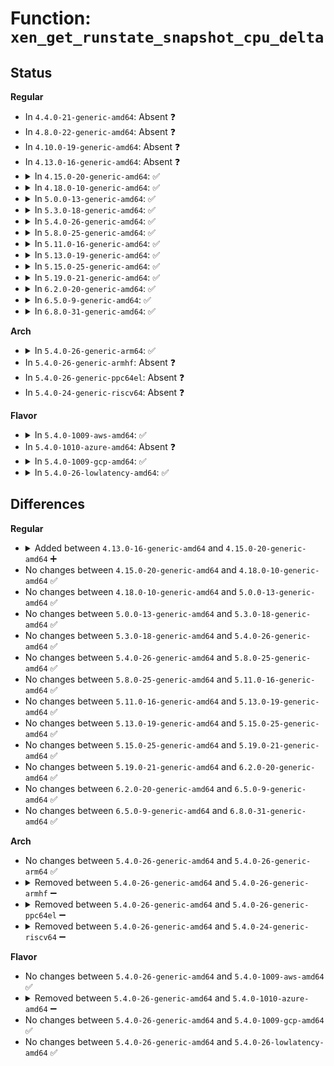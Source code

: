 # Function: <code>xen_get_runstate_snapshot_cpu_delta</code>

## Status
<b>Regular</b>
<ul>
<li>
In <code>4.4.0-21-generic-amd64</code>: Absent ❓
</li>
<li>
In <code>4.8.0-22-generic-amd64</code>: Absent ❓
</li>
<li>
In <code>4.10.0-19-generic-amd64</code>: Absent ❓
</li>
<li>
In <code>4.13.0-16-generic-amd64</code>: Absent ❓
</li>
<li>
<details>
<summary>In <code>4.15.0-20-generic-amd64</code>: ✅</summary>

```c
void xen_get_runstate_snapshot_cpu_delta(struct vcpu_runstate_info * res, unsigned int cpu)
```

```json
{
  "name": "xen_get_runstate_snapshot_cpu_delta",
  "collision_type": "Unique Static",
  "inline_type": "No",
  "funcs": [
    {
      "addr": 18446744071584859200,
      "name": "xen_get_runstate_snapshot_cpu_delta",
      "external": false,
      "loc": "drivers/xen/time.c:54",
      "file": "drivers/xen/time.c",
      "inline": "seen, unknown",
      "caller_inline": [],
      "caller_func": [
        "drivers/xen/time.c:xen_manage_runstate_time",
        "drivers/xen/time.c:xen_get_runstate_snapshot_cpu"
      ]
    }
  ],
  "symbols": [
    {
      "addr": 18446744071584859200,
      "name": "xen_get_runstate_snapshot_cpu_delta",
      "section": ".text",
      "bind": "STB_LOCAL",
      "size": 183
    }
  ]
}
```
</details>
</li>
<li>
<details>
<summary>In <code>4.18.0-10-generic-amd64</code>: ✅</summary>

```c
void xen_get_runstate_snapshot_cpu_delta(struct vcpu_runstate_info * res, unsigned int cpu)
```

```json
{
  "name": "xen_get_runstate_snapshot_cpu_delta",
  "collision_type": "Unique Static",
  "inline_type": "No",
  "funcs": [
    {
      "addr": 18446744071585090288,
      "name": "xen_get_runstate_snapshot_cpu_delta",
      "external": false,
      "loc": "drivers/xen/time.c:54",
      "file": "drivers/xen/time.c",
      "inline": "seen, unknown",
      "caller_inline": [],
      "caller_func": [
        "drivers/xen/time.c:xen_manage_runstate_time",
        "drivers/xen/time.c:xen_get_runstate_snapshot_cpu"
      ]
    }
  ],
  "symbols": [
    {
      "addr": 18446744071585090288,
      "name": "xen_get_runstate_snapshot_cpu_delta",
      "section": ".text",
      "bind": "STB_LOCAL",
      "size": 183
    }
  ]
}
```
</details>
</li>
<li>
<details>
<summary>In <code>5.0.0-13-generic-amd64</code>: ✅</summary>

```c
void xen_get_runstate_snapshot_cpu_delta(struct vcpu_runstate_info * res, unsigned int cpu)
```

```json
{
  "name": "xen_get_runstate_snapshot_cpu_delta",
  "collision_type": "Unique Static",
  "inline_type": "No",
  "funcs": [
    {
      "addr": 18446744071585200464,
      "name": "xen_get_runstate_snapshot_cpu_delta",
      "external": false,
      "loc": "drivers/xen/time.c:54",
      "file": "drivers/xen/time.c",
      "inline": "seen, unknown",
      "caller_inline": [],
      "caller_func": [
        "drivers/xen/time.c:xen_manage_runstate_time",
        "drivers/xen/time.c:xen_get_runstate_snapshot_cpu"
      ]
    }
  ],
  "symbols": [
    {
      "addr": 18446744071585200464,
      "name": "xen_get_runstate_snapshot_cpu_delta",
      "section": ".text",
      "bind": "STB_LOCAL",
      "size": 183
    }
  ]
}
```
</details>
</li>
<li>
<details>
<summary>In <code>5.3.0-18-generic-amd64</code>: ✅</summary>

```c
void xen_get_runstate_snapshot_cpu_delta(struct vcpu_runstate_info * res, unsigned int cpu)
```

```json
{
  "name": "xen_get_runstate_snapshot_cpu_delta",
  "collision_type": "Unique Static",
  "inline_type": "No",
  "funcs": [
    {
      "addr": 18446744071585412960,
      "name": "xen_get_runstate_snapshot_cpu_delta",
      "external": false,
      "loc": "drivers/xen/time.c:54",
      "file": "drivers/xen/time.c",
      "inline": "seen, unknown",
      "caller_inline": [],
      "caller_func": [
        "drivers/xen/time.c:xen_manage_runstate_time",
        "drivers/xen/time.c:xen_get_runstate_snapshot_cpu"
      ]
    }
  ],
  "symbols": [
    {
      "addr": 18446744071585412960,
      "name": "xen_get_runstate_snapshot_cpu_delta",
      "section": ".text",
      "bind": "STB_LOCAL",
      "size": 183
    }
  ]
}
```
</details>
</li>
<li>
<details>
<summary>In <code>5.4.0-26-generic-amd64</code>: ✅</summary>

```c
void xen_get_runstate_snapshot_cpu_delta(struct vcpu_runstate_info * res, unsigned int cpu)
```

```json
{
  "name": "xen_get_runstate_snapshot_cpu_delta",
  "collision_type": "Unique Static",
  "inline_type": "No",
  "funcs": [
    {
      "addr": 18446744071585553680,
      "name": "xen_get_runstate_snapshot_cpu_delta",
      "external": false,
      "loc": "drivers/xen/time.c:54",
      "file": "drivers/xen/time.c",
      "inline": "seen, unknown",
      "caller_inline": [],
      "caller_func": [
        "drivers/xen/time.c:xen_manage_runstate_time",
        "drivers/xen/time.c:xen_get_runstate_snapshot_cpu"
      ]
    }
  ],
  "symbols": [
    {
      "addr": 18446744071585553680,
      "name": "xen_get_runstate_snapshot_cpu_delta",
      "section": ".text",
      "bind": "STB_LOCAL",
      "size": 183
    }
  ]
}
```
</details>
</li>
<li>
<details>
<summary>In <code>5.8.0-25-generic-amd64</code>: ✅</summary>

```c
void xen_get_runstate_snapshot_cpu_delta(struct vcpu_runstate_info * res, unsigned int cpu)
```

```json
{
  "name": "xen_get_runstate_snapshot_cpu_delta",
  "collision_type": "Unique Static",
  "inline_type": "No",
  "funcs": [
    {
      "addr": 18446744071586272352,
      "name": "xen_get_runstate_snapshot_cpu_delta",
      "external": false,
      "loc": "drivers/xen/time.c:54",
      "file": "drivers/xen/time.c",
      "inline": "seen, unknown",
      "caller_inline": [],
      "caller_func": [
        "drivers/xen/time.c:xen_steal_clock",
        "drivers/xen/time.c:xen_get_runstate_snapshot",
        "drivers/xen/time.c:xen_manage_runstate_time"
      ]
    }
  ],
  "symbols": [
    {
      "addr": 18446744071586272352,
      "name": "xen_get_runstate_snapshot_cpu_delta",
      "section": ".text",
      "bind": "STB_LOCAL",
      "size": 98
    }
  ]
}
```
</details>
</li>
<li>
<details>
<summary>In <code>5.11.0-16-generic-amd64</code>: ✅</summary>

```c
void xen_get_runstate_snapshot_cpu_delta(struct vcpu_runstate_info * res, unsigned int cpu)
```

```json
{
  "name": "xen_get_runstate_snapshot_cpu_delta",
  "collision_type": "Unique Static",
  "inline_type": "No",
  "funcs": [
    {
      "addr": 18446744071586389584,
      "name": "xen_get_runstate_snapshot_cpu_delta",
      "external": false,
      "loc": "drivers/xen/time.c:54",
      "file": "drivers/xen/time.c",
      "inline": "seen, unknown",
      "caller_inline": [],
      "caller_func": [
        "drivers/xen/time.c:xen_steal_clock",
        "drivers/xen/time.c:xen_get_runstate_snapshot",
        "drivers/xen/time.c:xen_manage_runstate_time"
      ]
    }
  ],
  "symbols": [
    {
      "addr": 18446744071586389584,
      "name": "xen_get_runstate_snapshot_cpu_delta",
      "section": ".text",
      "bind": "STB_LOCAL",
      "size": 98
    }
  ]
}
```
</details>
</li>
<li>
<details>
<summary>In <code>5.13.0-19-generic-amd64</code>: ✅</summary>

```c
void xen_get_runstate_snapshot_cpu_delta(struct vcpu_runstate_info * res, unsigned int cpu)
```

```json
{
  "name": "xen_get_runstate_snapshot_cpu_delta",
  "collision_type": "Unique Static",
  "inline_type": "No",
  "funcs": [
    {
      "addr": 18446744071586273568,
      "name": "xen_get_runstate_snapshot_cpu_delta",
      "external": false,
      "loc": "drivers/xen/time.c:55",
      "file": "drivers/xen/time.c",
      "inline": "seen, unknown",
      "caller_inline": [],
      "caller_func": [
        "drivers/xen/time.c:xen_steal_clock",
        "drivers/xen/time.c:xen_get_runstate_snapshot",
        "drivers/xen/time.c:xen_manage_runstate_time"
      ]
    }
  ],
  "symbols": [
    {
      "addr": 18446744071586273568,
      "name": "xen_get_runstate_snapshot_cpu_delta",
      "section": ".text",
      "bind": "STB_LOCAL",
      "size": 98
    }
  ]
}
```
</details>
</li>
<li>
<details>
<summary>In <code>5.15.0-25-generic-amd64</code>: ✅</summary>

```c
void xen_get_runstate_snapshot_cpu_delta(struct vcpu_runstate_info * res, unsigned int cpu)
```

```json
{
  "name": "xen_get_runstate_snapshot_cpu_delta",
  "collision_type": "Unique Static",
  "inline_type": "No",
  "funcs": [
    {
      "addr": 18446744071586785728,
      "name": "xen_get_runstate_snapshot_cpu_delta",
      "external": false,
      "loc": "drivers/xen/time.c:55",
      "file": "drivers/xen/time.c",
      "inline": "seen, unknown",
      "caller_inline": [],
      "caller_func": [
        "drivers/xen/time.c:xen_steal_clock",
        "drivers/xen/time.c:xen_get_runstate_snapshot",
        "drivers/xen/time.c:xen_manage_runstate_time"
      ]
    }
  ],
  "symbols": [
    {
      "addr": 18446744071586785728,
      "name": "xen_get_runstate_snapshot_cpu_delta",
      "section": ".text",
      "bind": "STB_LOCAL",
      "size": 149
    }
  ]
}
```
</details>
</li>
<li>
<details>
<summary>In <code>5.19.0-21-generic-amd64</code>: ✅</summary>

```c
void xen_get_runstate_snapshot_cpu_delta(struct vcpu_runstate_info * res, unsigned int cpu)
```

```json
{
  "name": "xen_get_runstate_snapshot_cpu_delta",
  "collision_type": "Unique Static",
  "inline_type": "No",
  "funcs": [
    {
      "addr": 18446744071588065872,
      "name": "xen_get_runstate_snapshot_cpu_delta",
      "external": false,
      "loc": "drivers/xen/time.c:55",
      "file": "drivers/xen/time.c",
      "inline": "seen, unknown",
      "caller_inline": [],
      "caller_func": [
        "drivers/xen/time.c:xen_steal_clock",
        "drivers/xen/time.c:xen_get_runstate_snapshot",
        "drivers/xen/time.c:xen_manage_runstate_time"
      ]
    }
  ],
  "symbols": [
    {
      "addr": 18446744071588065872,
      "name": "xen_get_runstate_snapshot_cpu_delta",
      "section": ".text",
      "bind": "STB_LOCAL",
      "size": 197
    }
  ]
}
```
</details>
</li>
<li>
<details>
<summary>In <code>6.2.0-20-generic-amd64</code>: ✅</summary>

```c
void xen_get_runstate_snapshot_cpu_delta(struct vcpu_runstate_info * res, unsigned int cpu)
```

```json
{
  "name": "xen_get_runstate_snapshot_cpu_delta",
  "collision_type": "Unique Static",
  "inline_type": "No",
  "funcs": [
    {
      "addr": 18446744071589446928,
      "name": "xen_get_runstate_snapshot_cpu_delta",
      "external": false,
      "loc": "drivers/xen/time.c:55",
      "file": "drivers/xen/time.c",
      "inline": "seen, unknown",
      "caller_inline": [],
      "caller_func": [
        "drivers/xen/time.c:xen_steal_clock",
        "drivers/xen/time.c:xen_get_runstate_snapshot",
        "drivers/xen/time.c:xen_manage_runstate_time"
      ]
    }
  ],
  "symbols": [
    {
      "addr": 18446744071589446928,
      "name": "xen_get_runstate_snapshot_cpu_delta",
      "section": ".text",
      "bind": "STB_LOCAL",
      "size": 204
    }
  ]
}
```
</details>
</li>
<li>
<details>
<summary>In <code>6.5.0-9-generic-amd64</code>: ✅</summary>

```c
void xen_get_runstate_snapshot_cpu_delta(struct vcpu_runstate_info * res, unsigned int cpu)
```

```json
{
  "name": "xen_get_runstate_snapshot_cpu_delta",
  "collision_type": "Unique Static",
  "inline_type": "No",
  "funcs": [
    {
      "addr": 18446744071589746352,
      "name": "xen_get_runstate_snapshot_cpu_delta",
      "external": false,
      "loc": "drivers/xen/time.c:55",
      "file": "drivers/xen/time.c",
      "inline": "seen, unknown",
      "caller_inline": [],
      "caller_func": [
        "drivers/xen/time.c:xen_steal_clock",
        "drivers/xen/time.c:xen_get_runstate_snapshot",
        "drivers/xen/time.c:xen_manage_runstate_time"
      ]
    }
  ],
  "symbols": [
    {
      "addr": 18446744071589746352,
      "name": "xen_get_runstate_snapshot_cpu_delta",
      "section": ".text",
      "bind": "STB_LOCAL",
      "size": 204
    }
  ]
}
```
</details>
</li>
<li>
<details>
<summary>In <code>6.8.0-31-generic-amd64</code>: ✅</summary>

```c
void xen_get_runstate_snapshot_cpu_delta(struct vcpu_runstate_info * res, unsigned int cpu)
```

```json
{
  "name": "xen_get_runstate_snapshot_cpu_delta",
  "collision_type": "Unique Static",
  "inline_type": "No",
  "funcs": [
    {
      "addr": 18446744071590084368,
      "name": "xen_get_runstate_snapshot_cpu_delta",
      "external": false,
      "loc": "drivers/xen/time.c:55",
      "file": "drivers/xen/time.c",
      "inline": "seen, unknown",
      "caller_inline": [],
      "caller_func": [
        "drivers/xen/time.c:xen_steal_clock",
        "drivers/xen/time.c:xen_get_runstate_snapshot",
        "drivers/xen/time.c:xen_manage_runstate_time"
      ]
    }
  ],
  "symbols": [
    {
      "addr": 18446744071590084368,
      "name": "xen_get_runstate_snapshot_cpu_delta",
      "section": ".text",
      "bind": "STB_LOCAL",
      "size": 204
    }
  ]
}
```
</details>
</li>
</ul>
<b>Arch</b>
<ul>
<li>
<details>
<summary>In <code>5.4.0-26-generic-arm64</code>: ✅</summary>

```c
void xen_get_runstate_snapshot_cpu_delta(struct vcpu_runstate_info * res, unsigned int cpu)
```

```json
{
  "name": "xen_get_runstate_snapshot_cpu_delta",
  "collision_type": "Unique Static",
  "inline_type": "No",
  "funcs": [
    {
      "addr": 18446603336498214816,
      "name": "xen_get_runstate_snapshot_cpu_delta",
      "external": false,
      "loc": "drivers/xen/time.c:54",
      "file": "drivers/xen/time.c",
      "inline": "seen, unknown",
      "caller_inline": [],
      "caller_func": [
        "drivers/xen/time.c:xen_manage_runstate_time",
        "drivers/xen/time.c:xen_get_runstate_snapshot_cpu"
      ]
    }
  ],
  "symbols": [
    {
      "addr": 18446603336498214816,
      "name": "xen_get_runstate_snapshot_cpu_delta",
      "section": ".text",
      "bind": "STB_LOCAL",
      "size": 196
    }
  ]
}
```
</details>
</li>
<li>
In <code>5.4.0-26-generic-armhf</code>: Absent ❓
</li>
<li>
In <code>5.4.0-26-generic-ppc64el</code>: Absent ❓
</li>
<li>
In <code>5.4.0-24-generic-riscv64</code>: Absent ❓
</li>
</ul>
<b>Flavor</b>
<ul>
<li>
<details>
<summary>In <code>5.4.0-1009-aws-amd64</code>: ✅</summary>

```c
void xen_get_runstate_snapshot_cpu_delta(struct vcpu_runstate_info * res, unsigned int cpu)
```

```json
{
  "name": "xen_get_runstate_snapshot_cpu_delta",
  "collision_type": "Unique Static",
  "inline_type": "No",
  "funcs": [
    {
      "addr": 18446744071585315168,
      "name": "xen_get_runstate_snapshot_cpu_delta",
      "external": false,
      "loc": "drivers/xen/time.c:56",
      "file": "drivers/xen/time.c",
      "inline": "seen, unknown",
      "caller_inline": [],
      "caller_func": [
        "drivers/xen/time.c:xen_manage_runstate_time",
        "drivers/xen/time.c:xen_get_runstate_snapshot_cpu"
      ]
    }
  ],
  "symbols": [
    {
      "addr": 18446744071585315168,
      "name": "xen_get_runstate_snapshot_cpu_delta",
      "section": ".text",
      "bind": "STB_LOCAL",
      "size": 183
    }
  ]
}
```
</details>
</li>
<li>
In <code>5.4.0-1010-azure-amd64</code>: Absent ❓
</li>
<li>
<details>
<summary>In <code>5.4.0-1009-gcp-amd64</code>: ✅</summary>

```c
void xen_get_runstate_snapshot_cpu_delta(struct vcpu_runstate_info * res, unsigned int cpu)
```

```json
{
  "name": "xen_get_runstate_snapshot_cpu_delta",
  "collision_type": "Unique Static",
  "inline_type": "No",
  "funcs": [
    {
      "addr": 18446744071585504080,
      "name": "xen_get_runstate_snapshot_cpu_delta",
      "external": false,
      "loc": "drivers/xen/time.c:54",
      "file": "drivers/xen/time.c",
      "inline": "seen, unknown",
      "caller_inline": [],
      "caller_func": [
        "drivers/xen/time.c:xen_manage_runstate_time",
        "drivers/xen/time.c:xen_get_runstate_snapshot_cpu"
      ]
    }
  ],
  "symbols": [
    {
      "addr": 18446744071585504080,
      "name": "xen_get_runstate_snapshot_cpu_delta",
      "section": ".text",
      "bind": "STB_LOCAL",
      "size": 183
    }
  ]
}
```
</details>
</li>
<li>
<details>
<summary>In <code>5.4.0-26-lowlatency-amd64</code>: ✅</summary>

```c
void xen_get_runstate_snapshot_cpu_delta(struct vcpu_runstate_info * res, unsigned int cpu)
```

```json
{
  "name": "xen_get_runstate_snapshot_cpu_delta",
  "collision_type": "Unique Static",
  "inline_type": "No",
  "funcs": [
    {
      "addr": 18446744071585612032,
      "name": "xen_get_runstate_snapshot_cpu_delta",
      "external": false,
      "loc": "drivers/xen/time.c:54",
      "file": "drivers/xen/time.c",
      "inline": "seen, unknown",
      "caller_inline": [],
      "caller_func": [
        "drivers/xen/time.c:xen_manage_runstate_time",
        "drivers/xen/time.c:xen_get_runstate_snapshot_cpu"
      ]
    }
  ],
  "symbols": [
    {
      "addr": 18446744071585612032,
      "name": "xen_get_runstate_snapshot_cpu_delta",
      "section": ".text",
      "bind": "STB_LOCAL",
      "size": 219
    }
  ]
}
```
</details>
</li>
</ul>

## Differences
<b>Regular</b>
<ul>
<li>
<details>
<summary>Added between <code>4.13.0-16-generic-amd64</code> and <code>4.15.0-20-generic-amd64</code> ➕</summary>

```c
void xen_get_runstate_snapshot_cpu_delta(struct vcpu_runstate_info * res, unsigned int cpu)
```
</details>
</li>
<li>
No changes between <code>4.15.0-20-generic-amd64</code> and <code>4.18.0-10-generic-amd64</code> ✅
</li>
<li>
No changes between <code>4.18.0-10-generic-amd64</code> and <code>5.0.0-13-generic-amd64</code> ✅
</li>
<li>
No changes between <code>5.0.0-13-generic-amd64</code> and <code>5.3.0-18-generic-amd64</code> ✅
</li>
<li>
No changes between <code>5.3.0-18-generic-amd64</code> and <code>5.4.0-26-generic-amd64</code> ✅
</li>
<li>
No changes between <code>5.4.0-26-generic-amd64</code> and <code>5.8.0-25-generic-amd64</code> ✅
</li>
<li>
No changes between <code>5.8.0-25-generic-amd64</code> and <code>5.11.0-16-generic-amd64</code> ✅
</li>
<li>
No changes between <code>5.11.0-16-generic-amd64</code> and <code>5.13.0-19-generic-amd64</code> ✅
</li>
<li>
No changes between <code>5.13.0-19-generic-amd64</code> and <code>5.15.0-25-generic-amd64</code> ✅
</li>
<li>
No changes between <code>5.15.0-25-generic-amd64</code> and <code>5.19.0-21-generic-amd64</code> ✅
</li>
<li>
No changes between <code>5.19.0-21-generic-amd64</code> and <code>6.2.0-20-generic-amd64</code> ✅
</li>
<li>
No changes between <code>6.2.0-20-generic-amd64</code> and <code>6.5.0-9-generic-amd64</code> ✅
</li>
<li>
No changes between <code>6.5.0-9-generic-amd64</code> and <code>6.8.0-31-generic-amd64</code> ✅
</li>
</ul>
<b>Arch</b>
<ul>
<li>
No changes between <code>5.4.0-26-generic-amd64</code> and <code>5.4.0-26-generic-arm64</code> ✅
</li>
<li>
<details>
<summary>Removed between <code>5.4.0-26-generic-amd64</code> and <code>5.4.0-26-generic-armhf</code> ➖</summary>

```c
void xen_get_runstate_snapshot_cpu_delta(struct vcpu_runstate_info * res, unsigned int cpu)
```
</details>
</li>
<li>
<details>
<summary>Removed between <code>5.4.0-26-generic-amd64</code> and <code>5.4.0-26-generic-ppc64el</code> ➖</summary>

```c
void xen_get_runstate_snapshot_cpu_delta(struct vcpu_runstate_info * res, unsigned int cpu)
```
</details>
</li>
<li>
<details>
<summary>Removed between <code>5.4.0-26-generic-amd64</code> and <code>5.4.0-24-generic-riscv64</code> ➖</summary>

```c
void xen_get_runstate_snapshot_cpu_delta(struct vcpu_runstate_info * res, unsigned int cpu)
```
</details>
</li>
</ul>
<b>Flavor</b>
<ul>
<li>
No changes between <code>5.4.0-26-generic-amd64</code> and <code>5.4.0-1009-aws-amd64</code> ✅
</li>
<li>
<details>
<summary>Removed between <code>5.4.0-26-generic-amd64</code> and <code>5.4.0-1010-azure-amd64</code> ➖</summary>

```c
void xen_get_runstate_snapshot_cpu_delta(struct vcpu_runstate_info * res, unsigned int cpu)
```
</details>
</li>
<li>
No changes between <code>5.4.0-26-generic-amd64</code> and <code>5.4.0-1009-gcp-amd64</code> ✅
</li>
<li>
No changes between <code>5.4.0-26-generic-amd64</code> and <code>5.4.0-26-lowlatency-amd64</code> ✅
</li>
</ul>
